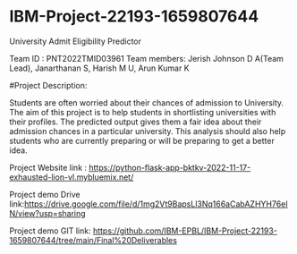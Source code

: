 # IBM-Project-22193-1659807644


University Admit Eligibility Predictor

Team ID : PNT2022TMID03961
Team members: 
        Jerish Johnson D A(Team Lead),
        Janarthanan S,
        Harish M U,
        Arun Kumar K
        
        
#Project Description:

Students are often worried about their chances of admission to University. The aim of this project is to help students in shortlisting universities with their profiles. The predicted output gives them a fair idea about their admission chances in a particular university. This analysis should also help students who are currently preparing or will be preparing to get a better idea.

Project Website link : https://python-flask-app-bktkv-2022-11-17-exhausted-lion-vl.mybluemix.net/

Project demo Drive link:https://drive.google.com/file/d/1mg2Vt9BapsLl3Nq166aCabAZHYH76eIN/view?usp=sharing

Project demo GIT link: https://github.com/IBM-EPBL/IBM-Project-22193-1659807644/tree/main/Final%20Deliverables

